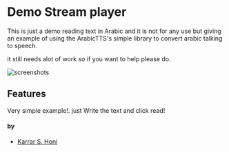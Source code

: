 # Demo Stream player

This is just a demo reading text in Arabic
and it is not for any use but giving an example of using the ArabicTTS's simple library to convert arabic talking to speech.

it still needs alot of work so if you want to help please do.




![screenshots](https://raw.githubusercontent.com/karrarkazuya/ArabicTTS/master/screen.png)



## Features

Very simple example!. just Write the text and click read!

#### by

* [Karrar S. Honi](https://github.com/karrarkazuya)
